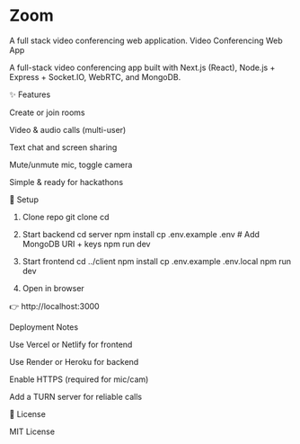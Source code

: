# Zoom
A full stack video conferencing web application.
Video Conferencing Web App

A full-stack video conferencing app built with Next.js (React), Node.js + Express + Socket.IO, WebRTC, and MongoDB.

✨ Features

Create or join rooms

Video & audio calls (multi-user)

Text chat and screen sharing

Mute/unmute mic, toggle camera

Simple & ready for hackathons 

🔧 Setup
1. Clone repo
git clone <your-repo-url>
cd <repo-folder>

2. Start backend
cd server
npm install
cp .env.example .env   # Add MongoDB URI + keys
npm run dev

3. Start frontend
cd ../client
npm install
cp .env.example .env.local
npm run dev

4. Open in browser

👉 http://localhost:3000

 Deployment Notes

Use Vercel or Netlify for frontend

Use Render or Heroku for backend

Enable HTTPS (required for mic/cam)

Add a TURN server for reliable calls

📝 License

MIT License
